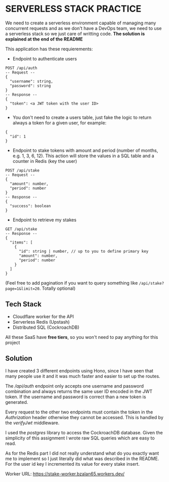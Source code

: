 # SERVERLESS STACK PRACTICE

We need to create a serverless environment capable of managing many concurrent requests and as we don't have a DevOps team, we need to use a serverless stack so we just care of writting code. **The solution is explained at the end of the README**

This application has these requierements:

- Endpoint to authenticate users

```
POST /api/auth
-- Request --
{
  "username": string,
  "password": string
}
-- Response --
{
  "token": <a JWT token with the user ID>
}
```

- You don't need to create a users table, just fake the logic to return always a token for a given user, for example:

```
{
  "id": 1
}
```

- Endpoint to stake tokens with amount and period (number of months, e.g. 1, 3, 6, 12). This action will store the values in a SQL table and a counter in Redis (key the user)

```
POST /api/stake
-- Request --
{
  "amount": number,
  "period": number
}
-- Response --
{
  "success": boolean
}
```

- Endpoint to retrieve my stakes

```
GET /api/stake
-- Response --
{
  "items": [
    {
      "id": string | number, // up to you to define primary key
      "amount": number,
      "period": number
    }
  ]
}
```

(Feel free to add pagination if you want to query something like `/api/stake?page=1&limit=20`. Totally optional)

## Tech Stack

- Cloudflare worker for the API
- Serverless Redis (Upstash)
- Distributed SQL (CockroachDB)

All these SaaS have **free tiers**, so you won't need to pay anything for this project

## Solution

I have created 3 different endpoints using Hono, since I have seen that many people use it and it was much faster and easier to set up the routes.

The _/api/auth_ endpoint only accepts one username and password combination and always returns the same user ID encoded in the JWT token. If the username and password is correct than a new token is generated.

Every request to the other two endpoints must contain the token in the _Authrization_ header otherwise they cannot be accessed. This is handled by the _verifyJwt_ middleware.

I used the _postgres_ library to access the CockroachDB database. Given the simplicity of this assignment I wrote raw SQL queries which are easy to read.

As for the Redis part I did not really understand what do you exactly want me to implement so I just literally did what was described in the README. For the user id key I incremented its value for every stake insert.

Worker URL: https://stake-worker.bzalan65.workers.dev/
